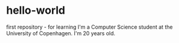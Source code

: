 # hello-world
first repository - for learning
I'm a Computer Science student at the University of Copenhagen.
I'm 20 years old.
